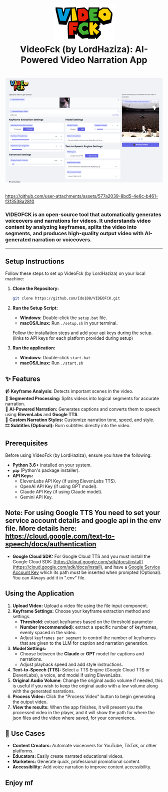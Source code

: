 <h1 align="center">
  <img src="logo.png" alt="VideoFck Logo" width="200"/><br>
  VideoFck (by LordHaziza): AI-Powered Video Narration App </h1>
<h1 align="left">

![App Screenshot](Screenshot.png)

###
https://github.com/user-attachments/assets/577a2039-8bd5-4e6c-b461-f3f3538a2810

### **VIDEOFCK** is an open-source tool that automatically generates voiceovers and narrations for videos. It understands video content by analyzing keyframes, splits the video into segments, and produces high-quality output video with AI-generated narration or voiceovers.

---


## Setup Instructions

Follow these steps to set up VideoFck (by LordHaziza) on your local machine:

1.  **Clone the Repository:**
    ```bash
    git clone https://github.com/Ido108/VIDEOFCK.git
    ```
2.  **Run the Setup Script:**

    *   **Windows:** Double-click the `setup.bat` file.
    *   **macOS/Linux:** Run `./setup.sh` in your terminal.

    Follow the installation steps and add your api keys during the setup. (links to API keys for each platform provided during setup)

3.  **Run the application:**
    *   **Windows:** Double-click `start.bat`
    *   **macOS/Linux:** Run `./start.sh`

## ✨ Features

📹 **Keyframe Analysis:** Detects important scenes in the video.  
📝 **Segmented Processing:** Splits videos into logical segments for accurate narration.  
🎤 **AI-Powered Narration:** Generates captions and converts them to speech using **ElevenLabs** and **Google TTS**.  
🎨 **Custom Narration Styles:** Customize narration tone, speed, and style.  
🎞 **Subtitles (Optional):** Burn subtitles directly into the video.  

## Prerequisites

Before using VideoFck (by LordHaziza), ensure you have the following:

*   **Python 3.6+** installed on your system.
*   **`pip`** (Python's package installer).
*   **API Keys:**
    *   ElevenLabs API Key (if using ElevenLabs TTS).
    *   OpenAI API Key (if using GPT model).
    *   Claude API Key (if using Claude model).
    *   Gemini API Key.
## Note: For using Google TTS You need to set your service account details and google api in the env file. More details here: https://cloud.google.com/text-to-speech/docs/authentication
*   **Google Cloud SDK:** For Google Cloud TTS and you must install the Google Cloud SDK: [https://cloud.google.com/sdk/docs/install](https://cloud.google.com/sdk/docs/install), and have a [Google Service Account Key](https://cloud.google.com/iam/docs/keys-create-delete) which its path must be inserted when prompted (Optional). You can Always add it in ".env" file.



## Using the Application

1.  **Upload Video:** Upload a video file using the file input component.
2.  **Keyframe Settings:** Choose your keyframe extraction method and settings.
    *  **Threshold**: extract keyframes based on the threshold parameter
    *  **Number (recommended)**: extract a specific number of keyframes, evenly spaced in the video.
    *   Adjust `keyframes per segment` to control the number of keyframes that are given to the LLM for caption and narration generation.
3.  **Model Settings:**
    *   Choose between the **Claude** or **GPT** model for captions and narrations.
    *   Adjust playback speed and add style instructions.
4.  **Text-to-Speech (TTS):** Select a TTS Engine (Google Cloud TTS or ElevenLabs), a voice, and model if using ElevenLabs.
6.  **Original Audio Volume**: Change the original audio volume if needed, this is useful if you wish to keep the original audio with a low volume along with the generated narrations.
7.  **Process Video:** Click the "Process Video" button to begin generating the output video.
8.  **View the results:** When the app finishes, it will present you the processed video in the player, and it will show the path for where the json files and the video where saved, for your convenience.


## 💪 Use Cases

- **Content Creators:** Automate voiceovers for YouTube, TikTok, or other platforms.  
- **Educators:** Easily create narrated educational videos.  
- **Marketers:** Generate quick, professional promotional content.  
- **Accessibility:** Add voice narration to improve content accessibility.  

## Enjoy mf
</h1>
